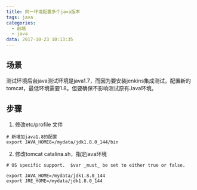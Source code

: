 ```yaml
---
title: 同一环境配置多个java版本
tags: java
categories:
  - 前端
  - java
data: 2017-10-23 10:13:35
---
```



## 场景
测试环境后台java测试环境是java1.7，而因为要安装jenkins集成测试，配置新的tomcat，最低环境需要1.8。但要确保不影响测试原有Java环境。

## 步骤
1. 修改etc/profile 文件
````
# 新增加java1.8的配置
export JAVA_HOME8=/mydata/jdk1.8.0_144/bin
````

2. 修改tomcat catalina.sh，指定java环境
````
# OS specific support.  $var _must_ be set to either true or false.

export JAVA_HOME=/mydata/jdk1.8.0_144
export JRE_HOME=/mydata/jdk1.8.0_144
````